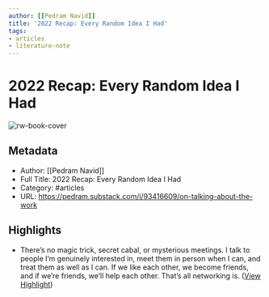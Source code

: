```yaml
---
author: [[Pedram Navid]]
title: '2022 Recap: Every Random Idea I Had'
tags: 
- articles
- literature-note
---
```

# 2022 Recap: Every Random Idea I Had

![rw-book-cover](https://substackcdn.com/image/fetch/w_1200,h_600,c_limit,f_jpg,q_auto:good,fl_progressive:steep/https%3A%2F%2Fbucketeer-e05bbc84-baa3-437e-9518-adb32be77984.s3.amazonaws.com%2Fpublic%2Fimages%2Ff0a7d450-26bb-4b07-b113-dfc6b964db1f_906x354.png)

## Metadata
- Author: [[Pedram Navid]]
- Full Title: 2022 Recap: Every Random Idea I Had
- Category: #articles
- URL: https://pedram.substack.com/i/93416609/on-talking-about-the-work

## Highlights
- There’s no magic trick, secret cabal, or mysterious meetings. I talk to people I’m genuinely interested in, meet them in person when I can, and treat them as well as I can. If we like each other, we become friends, and if we’re friends, we’ll help each other. That’s all networking is. ([View Highlight](https://read.readwise.io/read/01gqdmhn9bz558bwmg7gnjzawc))
